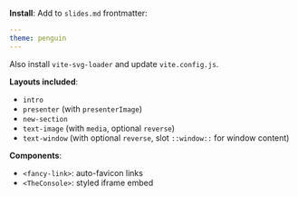 **Install**:
Add to `slides.md` frontmatter:

```yaml
---
theme: penguin
---
```

Also install `vite-svg-loader` and update `vite.config.js`.

**Layouts included**:

* `intro`
* `presenter` (with `presenterImage`)
* `new-section`
* `text-image` (with `media`, optional `reverse`)
* `text-window` (with optional `reverse`, slot `::window::` for window content)

**Components**:

* `<fancy-link>`: auto-favicon links
* `<TheConsole>`: styled iframe embed
